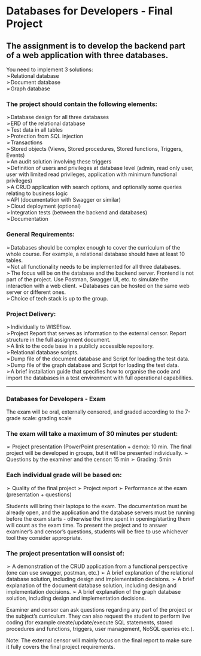 # Databases for Developers - Final Project

## The assignment is to develop the backend part of a web application with three databases. 
You need to implement 3 solutions:  
➢Relational database  
➢Document database  
➢Graph database  

### The project should contain the following elements:  
➢Database design for all three databases  
➢ERD of the relational database  
➢Test data in all tables  
➢Protection from SQL injection  
➢Transactions  
➢Stored objects (Views, Stored procedures, Stored functions, Triggers, Events)  
➢An audit solution involving these triggers  
➢Definition of users and privileges at database level (admin, read only user, user with limited read privileges, application with minimum functional privileges)  
➢A CRUD application with search options, and optionally some queries relating to business logic  
➢API (documentation with Swagger or similar)  
➢Cloud deployment (optional)  
➢Integration tests (between the backend and databases)  
➢Documentation 

### General Requirements:    
➢Databases should be complex enough to cover the curriculum of the whole course. For example, a relational database should have at least 10 tables.  
➢Not all functionality needs to be implemented for all three databases.  
➢The focus will be on the database and the backend server. Frontend is not part of the project. Use Postman, Swagger UI, etc. to simulate the interaction with a web client.
➢Databases can be hosted on the same web server or different ones.  
➢Choice of tech stack is up to the group.  

### Project Delivery:  
➢Individually to WISEflow.  
➢Project Report that serves as information to the external censor. Report structure in the full assignment document.    
➢A link to the code base in a publicly accessible repository.  
➢Relational database scripts.  
➢Dump file of the document database and Script for loading the test data.  
➢Dump file of the graph database and Script for loading the test data.  
➢A brief installation guide that specifies how to organise the code and import the databases in a test environment with full operational capabilities.

--------------------------------------

### Databases for Developers - Exam
The exam will be oral, externally censored, and graded according to the 7-grade scale:
grading scale
### The exam will take a maximum of 30 minutes per student:
➢ Project presentation (PowerPoint presentation + demo): 10 min. The final project will be 
developed in groups, but it will be presented individually.
➢ Questions by the examiner and the censor: 15 min 
➢ Grading: 5min
### Each individual grade will be based on:
➢ Quality of the final project
➢ Project report
➢ Performance at the exam (presentation + questions)

Students will bring their laptops to the exam. The documentation must be already open, and 
the application and the database servers must be running before the exam starts - otherwise
the time spent in opening/starting them will count as the exam time.
To present the project and to answer examiner’s and censor’s questions, students will be free 
to use whichever tool they consider appropriate.

### The project presentation will consist of:
➢ A demonstration of the CRUD application from a functional perspective (one can use 
swagger, postman, etc.)
➢ A brief explanation of the relational database solution, including design and 
implementation decisions.
➢ A brief explanation of the document database solution, including design and 
implementation decisions.
➢ A brief explanation of the graph database solution, including design and implementation 
decisions.

Examiner and censor can ask questions regarding any part of the project or the subject’s
curriculum. They can also request the student to perform live coding (for example 
create/update/execute SQL statements, stored procedures and functions, triggers, user 
management, NoSQL queries etc.).

Note: The external censor will mainly focus on the final report to make sure it fully covers the 
final project requirements.
